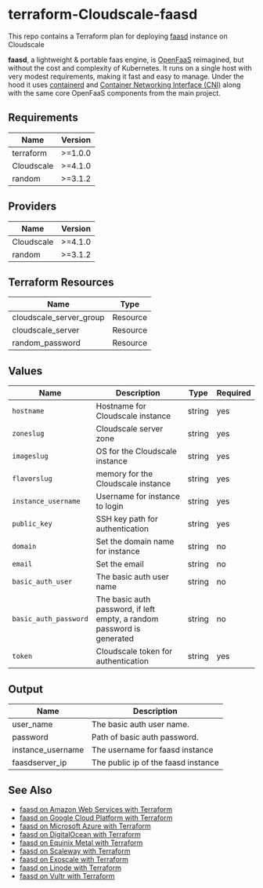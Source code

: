 # terraform-Cloudscale-faasd

This repo contains a Terraform plan for deploying [faasd](https://github.com/openfaas/faasd) instance on
Cloudscale 

__faasd__, a lightweight & portable faas engine, is [OpenFaaS](https://github.com/openfaas/) reimagined, but without the cost and complexity of Kubernetes. It runs on a single host with very modest requirements, making it fast and easy to manage. Under the hood it uses [containerd](https://containerd.io/) and [Container Networking Interface (CNI)](https://github.com/containernetworking/cni) along with the same core OpenFaaS components from the main project.

## Requirements

| Name | Version |
| ---- | ------- |
| terraform | >=1.0.0 |
| Cloudscale | >=4.1.0 |
| random | >=3.1.2 |

## Providers

|Name | Version |
| --- | ------- |
| Cloudscale | >=4.1.0 |
| random | >=3.1.2 |

## Terraform Resources

| Name | Type |
| ---------| ------------|
| cloudscale_server_group | Resource |
| cloudscale_server | Resource | 
| random_password | Resource |

## Values

| Name | Description | Type | Required|
| ---- | ----------- | ---- | ------- |
| `hostname` | Hostname for Cloudscale instance  | string | yes |
| `zoneslug` | Cloudscale server zone | string | yes |
| `imageslug` | OS  for the Cloudscale instance |  string | yes |
| `flavorslug` | memory for the Cloudscale instance |  string | yes |
| `instance_username` | Username for instance to login |  string | yes |
| `public_key` | SSH key path for authentication | string | yes |
| `domain` | Set the domain name for instance | string | no |
| `email` | Set the email | string | no |
| `basic_auth_user` | The basic auth user name | string | no |
| `basic_auth_password` | The basic auth password, if left empty, a random password is generated | string | no |
| `token` | Cloudscale token for authentication | string | yes |


## Output

| Name | Description |
| ---- | ----------- |
| user_name | The basic auth user name. |
| password | Path of basic auth password. |
| instance_username | The username for faasd instance |
| faasdserver_ip | The public ip of the faasd instance |



## See Also

- [faasd on Amazon Web Services with Terraform](https://github.com/jsiebens/terraform-aws-faasd)
- [faasd on Google Cloud Platform with Terraform](https://github.com/jsiebens/terraform-google-faasd)
- [faasd on Microsoft Azure with Terraform](https://github.com/jsiebens/terraform-azurerm-faasd)
- [faasd on DigitalOcean with Terraform](https://github.com/jsiebens/terraform-digitalocean-faasd)
- [faasd on Equinix Metal with Terraform](https://github.com/jsiebens/terraform-equinix-faasd)
- [faasd on Scaleway with Terraform](https://github.com/jsiebens/terraform-scaleway-faasd)
- [faasd on Exoscale with Terraform](https://github.com/itTrident/terraform-exoscale-faasd)
- [faasd on Linode with Terraform](https://github.com/itTrident/terraform-linode-faasd)
- [faasd on Vultr with Terraform](https://github.com/itTrident/terraform-vultr-faasd)
